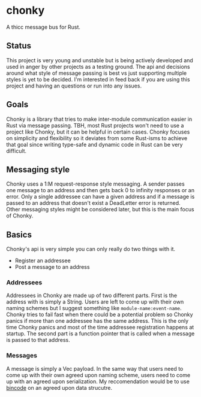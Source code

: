 # chonky
A thicc message bus for Rust.

## Status
This project is very young and unstable but is being actively developed and used in anger by other projects as a testing ground.
The api and decisions around what style of message passing is best vs just supporting multiple styles is yet to be decided.
I'm interested in feed back if you are using this project and having an questions or run into any issues.

## Goals
Chonky is a library that tries to make inter-module communication easier in Rust via message passing.
TBH, most Rust projects won't need to use a project like Chonky, but it can be helpful in certain cases.
Chonky focuses on simplicity and flexibility so it deviates from some Rust-isms to achieve that goal since writing type-safe and dynamic code in Rust can be very difficult.

## Messaging style
Chonky uses a 1:M request-response style messaging.
A sender passes one message to an address and then gets back 0 to infinity responses or an error.
Only a single addressee can have a given address and if a message is passed to an address that doesn't exist a DeadLetter error is returned.
Other messaging styles might be considered later, but this is the main focus of Chonky.

## Basics
Chonky's api is very simple you can only really do two things with it.
 * Register an addressee
 * Post a message to an address

### Addressees
Addressees in Chonky are made up of two different parts.
First is the address with is simply a String.
Users are left to come up with their own naming schemes but I suggest something like `module-name:event-name`.
Chonky tries to fail fast when there could be a potential problem so Chonky panics if more than one addressee has the same address.
This is the only time Chonky panics and most of the time addressee registration happens at startup.
The second part is a function pointer that is called when a message is passed to that address.

### Messages
A message is simply a Vec<u8> payload.
In the same way that users need to come up with their own agreed upon naming scheme, users need to come up with an agreed upon serialization.
My reccomendation would be to use [bincode](https://github.com/servo/bincode) on an agreed upon data strucutre.
